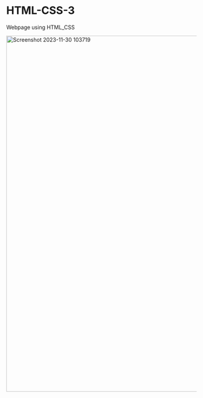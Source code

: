 # HTML-CSS-3
Webpage using HTML_CSS


<img width="943" alt="Screenshot 2023-11-30 103719" src="https://github.com/kuuunnjj/HTML-CSS-3/assets/127201867/14d0f9fb-4df4-445a-99be-9b971a2e11c3">
